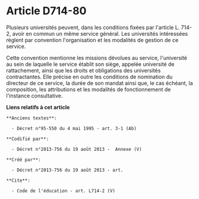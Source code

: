 # Article D714-80

Plusieurs universités peuvent, dans les conditions fixées par l'article L. 714-2, avoir en commun un même service général.
Les universités intéressées règlent par convention l'organisation et les modalités de gestion de ce service. 

Cette convention mentionne les missions dévolues au service, l'université au sein de laquelle le service établit son siège,
appelée université de rattachement, ainsi que les droits et obligations des universités contractantes. Elle précise en outre
les conditions de nomination du directeur de ce service, la durée de son mandat ainsi que, le cas échéant, la composition,
les attributions et les modalités de fonctionnement de l'instance consultative.

**Liens relatifs à cet article**

	**Anciens textes**:

	  - Décret n°95-550 du 4 mai 1995 - art. 3-1 (Ab)

	**Codifié par**:

	  - Décret n°2013-756 du 19 août 2013 -  Annexe (V)

	**Créé par**:

	  - Décret n°2013-756 du 19 août 2013 - art.

	**Cite**:

	  - Code de l'éducation - art. L714-2 (V)
